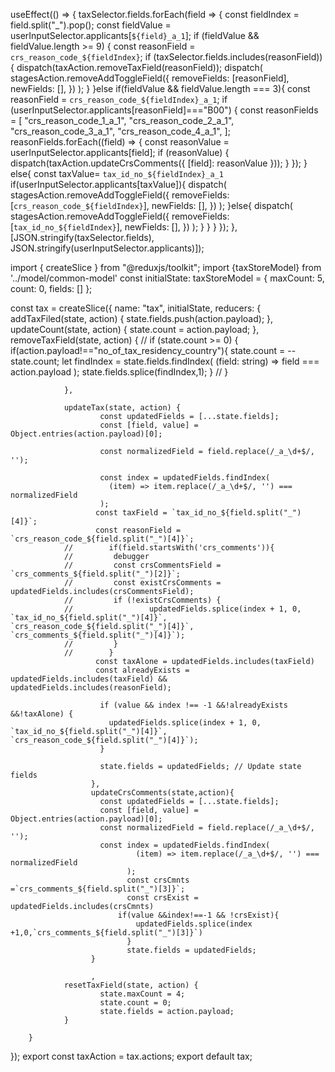  useEffect(() => {
    taxSelector.fields.forEach(field => {
        const fieldIndex = field.split("_").pop(); 
        const fieldValue = userInputSelector.applicants[`${field}_a_1`];
        if (fieldValue && fieldValue.length >= 9) {
          const reasonField = `crs_reason_code_${fieldIndex}`;
          if (taxSelector.fields.includes(reasonField)) {
            dispatch(taxAction.removeTaxField(reasonField));
            dispatch(
              stagesAction.removeAddToggleField({
                removeFields: [reasonField],
                newFields: [],
              })
            );
          }
        }else if(fieldValue && fieldValue.length === 3){
          const reasonField = `crs_reason_code_${fieldIndex}_a_1`;
          if (userInputSelector.applicants[reasonField]==="B00") {
            const reasonFields = [
              "crs_reason_code_1_a_1",
              "crs_reason_code_2_a_1",
              "crs_reason_code_3_a_1",
              "crs_reason_code_4_a_1",
            ];
            reasonFields.forEach((field) => {
              const reasonValue = userInputSelector.applicants[field];
             if (reasonValue) {
                dispatch(taxAction.updateCrsComments({ [field]: reasonValue }));
              }
            });
           }
         else{
             const taxValue= `tax_id_no_${fieldIndex}_a_1`
            if(userInputSelector.applicants[taxValue]){
            dispatch(
              stagesAction.removeAddToggleField({
                removeFields: [`crs_reason_code_${fieldIndex}`],
                newFields: [],
              })
            );
            }else{
              dispatch(
                stagesAction.removeAddToggleField({
                  removeFields: [`tax_id_no_${fieldIndex}`],
                  newFields: [],
                })
              );
            }
          }
        }
    });
  }, [JSON.stringify(taxSelector.fields), JSON.stringify(userInputSelector.applicants)]);

import { createSlice } from "@reduxjs/toolkit";
import {taxStoreModel} from '../model/common-model'
const initialState: taxStoreModel = {
        maxCount: 5,
        count: 0,
        fields: []
};

const tax = createSlice({
        name: "tax",
        initialState,
        reducers: {
                addTaxFiled(state, action) {
                        state.fields.push(action.payload);
                },
                updateCount(state, action) {
                        state.count = action.payload;
                },
                removeTaxField(state, action) {
                       // if (state.count >= 0) {
                           if(action.payload!=="no_of_tax_residency_country"){
                                state.count = --state.count;
                                let findIndex = state.fields.findIndex(
                                        (field: string) => field === action.payload
                                );
                                state.fields.splice(findIndex,1);
                           }
                       // }
                        
                },
               
                updateTax(state, action) {
                        const updatedFields = [...state.fields]; 
                        const [field, value] = Object.entries(action.payload)[0];
                      
                        const normalizedField = field.replace(/_a_\d+$/, '');
                      
                        const index = updatedFields.findIndex(
                          (item) => item.replace(/_a_\d+$/, '') === normalizedField
                        );
                       const taxField = `tax_id_no_${field.split("_")[4]}`;
                       const reasonField = `crs_reason_code_${field.split("_")[4]}`;
                //        if(field.startsWith('crs_comments')){
                //         debugger
                //         const crsCommentsField = `crs_comments_${field.split("_")[2]}`;
                //         const existCrsComments = updatedFields.includes(crsCommentsField);         
                //         if (!existCrsComments) {
                //                 updatedFields.splice(index + 1, 0, `tax_id_no_${field.split("_")[4]}`, `crs_reason_code_${field.split("_")[4]}`, `crs_comments_${field.split("_")[4]}`);
                //         }  
                //        }
                       const taxAlone = updatedFields.includes(taxField)
                       const alreadyExists = updatedFields.includes(taxField) && updatedFields.includes(reasonField);
                      
                        if (value && index !== -1 &&!alreadyExists &&!taxAlone) {
                          updatedFields.splice(index + 1, 0, `tax_id_no_${field.split("_")[4]}`, `crs_reason_code_${field.split("_")[4]}`);
                        }
                      
                        state.fields = updatedFields; // Update state fields
                      },
                      updateCrsComments(state,action){
                        const updatedFields = [...state.fields];
                        const [field, value] = Object.entries(action.payload)[0];
                        const normalizedField = field.replace(/_a_\d+$/, '');
                        const index = updatedFields.findIndex(
                                (item) => item.replace(/_a_\d+$/, '') === normalizedField
                              );
                              const crsCmnts =`crs_comments_${field.split("_")[3]}`;
                              const crsExist = updatedFields.includes(crsCmnts)
                            if(value &&index!==-1 && !crsExist){
                                updatedFields.splice(index +1,0,`crs_comments_${field.split("_")[3]}`)
                              }  
                              state.fields = updatedFields;
                      }

                      ,
                resetTaxField(state, action) {
                        state.maxCount = 4;
                        state.count = 0;
                        state.fields = action.payload;
                }
                
        }
});
export const taxAction = tax.actions;
export default tax;

